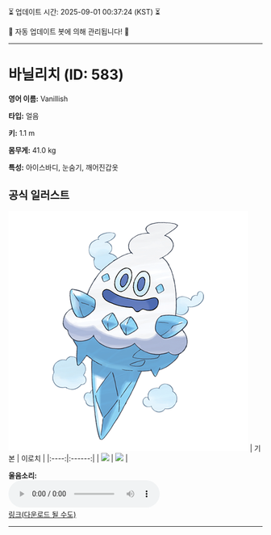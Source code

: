 
⏳ 업데이트 시간: 2025-09-01 00:37:24 (KST) ⏳

🤖 자동 업데이트 봇에 의해 관리됩니다! 🤖

---

# 바닐리치 (ID: 583)
**영어 이름:** Vanillish

**타입:** 얼음

**키:** 1.1 m

**몸무게:** 41.0 kg

**특성:** 아이스바디, 눈숨기, 깨어진갑옷

## 공식 일러스트
![](https://raw.githubusercontent.com/PokeAPI/sprites/master/sprites/pokemon/other/official-artwork/583.png)
| 기본 | 이로치 |
|:----:|:------:|
| <img src="http://play.pokemonshowdown.com/sprites/ani/vanillish.gif" width="200"> | <img src="http://play.pokemonshowdown.com/sprites/ani-shiny/vanillish.gif" width="200"> |

**울음소리:**<br><audio controls src="https://raw.githubusercontent.com/PokeAPI/cries/main/cries/pokemon/latest/583.ogg"></audio><br> [링크(다운로드 될 수도)](https://raw.githubusercontent.com/PokeAPI/cries/main/cries/pokemon/latest/583.ogg)


---
